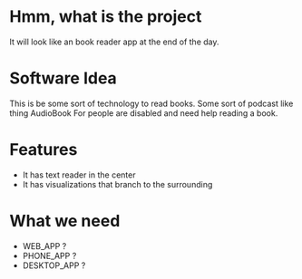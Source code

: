 # Hmm, what is the project

It will look like an book reader app at the end of the day.

# Software Idea

This is be some sort of technology to read books.
Some sort of podcast like thing
AudioBook
For people are disabled and need help reading a book.

# Features

  - It has text reader in the center
  - It has visualizations that branch to the surrounding
  
# What we need
  - WEB_APP ?
  - PHONE_APP ?
  - DESKTOP_APP ?
  